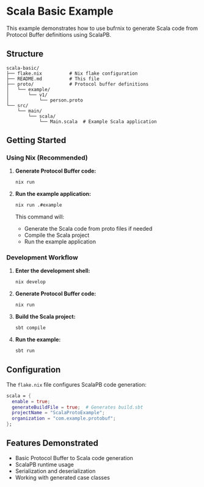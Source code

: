 # Scala Basic Example

This example demonstrates how to use bufrnix to generate Scala code from Protocol Buffer definitions using ScalaPB.

## Structure

```
scala-basic/
├── flake.nix          # Nix flake configuration
├── README.md          # This file
├── proto/             # Protocol buffer definitions
│   └── example/
│       └── v1/
│           └── person.proto
└── src/
    └── main/
        └── scala/
            └── Main.scala  # Example Scala application
```

## Getting Started

### Using Nix (Recommended)

1. **Generate Protocol Buffer code:**

   ```bash
   nix run
   ```

2. **Run the example application:**

   ```bash
   nix run .#example
   ```

   This command will:

   - Generate the Scala code from proto files if needed
   - Compile the Scala project
   - Run the example application

### Development Workflow

1. **Enter the development shell:**

   ```bash
   nix develop
   ```

2. **Generate Protocol Buffer code:**

   ```bash
   nix run
   ```

3. **Build the Scala project:**

   ```bash
   sbt compile
   ```

4. **Run the example:**
   ```bash
   sbt run
   ```

## Configuration

The `flake.nix` file configures ScalaPB code generation:

```nix
scala = {
  enable = true;
  generateBuildFile = true;  # Generates build.sbt
  projectName = "ScalaProtoExample";
  organization = "com.example.protobuf";
};
```

## Features Demonstrated

- Basic Protocol Buffer to Scala code generation
- ScalaPB runtime usage
- Serialization and deserialization
- Working with generated case classes
